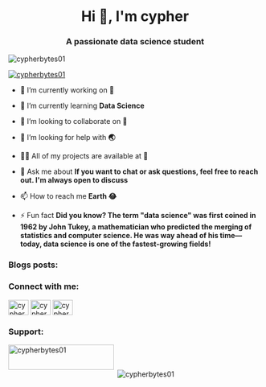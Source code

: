 <h1 align="center">Hi 👋, I'm cypher</h1>
<h3 align="center">A passionate data science student </h3>

<p align="left"> <img src="https://komarev.com/ghpvc/?username=cypherbytes01&label=Profile%20views&color=0e75b6&style=flat" alt="cypherbytes01" /> </p>

<p align="left"> <a href="https://twitter.com/cypherbytes01" target="blank"><img src="https://img.shields.io/twitter/follow/cypherbytes01?logo=twitter&style=for-the-badge" alt="cypherbytes01" /></a> </p>

- 🔭 I’m currently working on **🤔**

- 🌱 I’m currently learning **Data Science**

- 👯 I’m looking to collaborate on **🤖**

- 🤝 I’m looking for help with **🌏**

- 👨‍💻 All of my projects are available at **🤔**

- 💬 Ask me about **If you want to chat or ask questions, feel free to reach out. I'm always open to discuss**

- 📫 How to reach me **Earth 😂**

- ⚡ Fun fact **Did you know? The term "data science" was first coined in 1962 by John Tukey, a mathematician who predicted the merging of statistics and computer science. He was way ahead of his time—today, data science is one of the fastest-growing fields!**

### Blogs posts:
<!-- BLOG-POST-LIST:START -->
<!-- BLOG-POST-LIST:END -->

<h3 align="left">Connect with me:</h3>
<p align="left">
<a href="https://dev.to/cypherbytes01" target="blank"><img align="center" src="https://raw.githubusercontent.com/rahuldkjain/github-profile-readme-generator/master/src/images/icons/Social/devto.svg" alt="cypherbytes01" height="30" width="40" /></a>
<a href="https://twitter.com/cypherbytes01" target="blank"><img align="center" src="https://raw.githubusercontent.com/rahuldkjain/github-profile-readme-generator/master/src/images/icons/Social/twitter.svg" alt="cypherbytes01" height="30" width="40" /></a>
<a href="https://www.leetcode.com/cypherbytes01" target="blank"><img align="center" src="https://raw.githubusercontent.com/rahuldkjain/github-profile-readme-generator/master/src/images/icons/Social/leet-code.svg" alt="cypherbytes01" height="30" width="40" /></a>
</p>

<h3 align="left">Support:</h3>
<p><a href="https://ko-fi.com/cypherbytes01"> <img align="left" src="https://cdn.ko-fi.com/cdn/kofi3.png?v=3" height="50" width="210" alt="cypherbytes01" /></a></p><br><br>

<p>&nbsp;<img align="center" src="https://github-readme-stats.vercel.app/api?username=cypherbytes01&show_icons=true&locale=en" alt="cypherbytes01" /></p>

